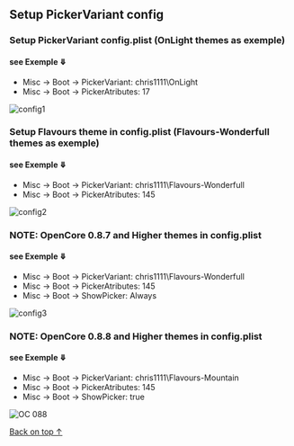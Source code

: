 ## Setup PickerVariant config

### Setup PickerVariant config.plist (OnLight themes as exemple)
#### see Exemple ⤋
- Misc -> Boot -> PickerVariant: chris1111\OnLight
- Misc -> Boot -> PickerAtributes: 17

![config1](https://user-images.githubusercontent.com/6248794/205488013-6fb04d32-8519-4d31-9d3c-1cb7e60cc1fa.png)

### Setup Flavours theme in config.plist (Flavours-Wonderfull themes as exemple)
#### see Exemple ⤋
- Misc -> Boot -> PickerVariant: chris1111\Flavours-Wonderfull
- Misc -> Boot -> PickerAtributes: 145

![config2](https://user-images.githubusercontent.com/6248794/205488049-1000e880-aca8-4ecd-8a02-93c29b88e8c5.png)

### NOTE: OpenCore 0.8.7 and Higher themes in config.plist
#### see Exemple ⤋
- Misc -> Boot -> PickerVariant: chris1111\Flavours-Wonderfull
- Misc -> Boot -> PickerAtributes: 145
- Misc -> Boot -> ShowPicker: Always

![config3](https://user-images.githubusercontent.com/6248794/205488054-54b361c1-794b-492e-8a73-7a2bd42e98b8.png)

### NOTE: OpenCore 0.8.8 and Higher themes in config.plist
#### see Exemple ⤋
- Misc -> Boot -> PickerVariant: chris1111\Flavours-Mountain
- Misc -> Boot -> PickerAtributes: 145
- Misc -> Boot -> ShowPicker: true

![OC 088](https://user-images.githubusercontent.com/6248794/206881307-2eec1bb8-c4a5-4a87-89ae-d49f0c9fa9d6.png)


[Back on top ↑](https://github.com/chris1111/OpenCanopy-Generator)
